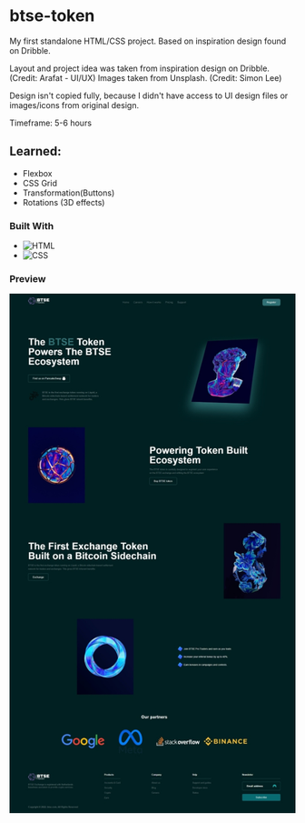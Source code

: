 # btse-token
My first standalone HTML/CSS project. Based on inspiration design found on Dribble. 

Layout and project idea was taken from inspiration design on Dribble. (Credit: Arafat - UI/UX)
Images taken from Unsplash. (Credit: Simon Lee)

Design isn't copied fully, because I didn't have access to UI design files or images/icons from original design.

Timeframe: 5-6 hours

## Learned:

- Flexbox
- CSS Grid
- Transformation(Buttons)
- Rotations (3D effects)

### Built With

* ![HTML][HTML]
* ![CSS][CSS]

### Preview

<div align="center">
  <a href="https://github.com/medisredzic/btse-token">
    <img src="img/preview.jpg" alt="Design">
  </a>
</div>

<!-- MARKDOWN LINKS & IMAGES -->
[HTML]: https://img.shields.io/badge/-HTML-E34F26?logo=html5&logoColor=white&style=for-the-badge
[CSS]: https://img.shields.io/badge/-CSS-1572B6?logo=css3&logoColor=white&style=for-the-badge
